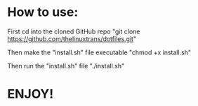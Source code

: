 # How to use:

First cd into the cloned GitHub repo "git clone https://github.com/thelinuxtrans/dotfiles.git"

Then make the "install.sh" file executable "chmod +x install.sh"

Then run the "install.sh" file "./install.sh"

# ENJOY!
